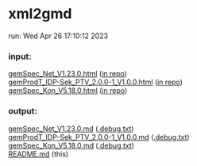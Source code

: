 # xml2gmd

run: Wed Apr 26 17:10:12 2023

### input:

[gemSpec_Net_V1.23.0.html](https://htmlpreview.github.io/?https://github.com/volkerdoerr/gmd/blob/main/input/gemSpec_Net_V1.23.0.html) ([in repo](https://github.com/volkerdoerr/gmd/blob/main/input/gemSpec_Net_V1.23.0.html))  
[gemProdT_IDP-Sek_PTV_2.0.0-1_V1.0.0.html](https://htmlpreview.github.io/?https://github.com/volkerdoerr/gmd/blob/main/input/gemProdT_IDP-Sek_PTV_2.0.0-1_V1.0.0.html) ([in repo](https://github.com/volkerdoerr/gmd/blob/main/input/gemProdT_IDP-Sek_PTV_2.0.0-1_V1.0.0.html))  
[gemSpec_Kon_V5.18.0.html](https://htmlpreview.github.io/?https://github.com/volkerdoerr/gmd/blob/main/input/gemSpec_Kon_V5.18.0.html) ([in repo](https://github.com/volkerdoerr/gmd/blob/main/input/gemSpec_Kon_V5.18.0.html))  

### output:

[gemSpec_Net_V1.23.0.md](https://github.com/volkerdoerr/gmd/blob/main/output/gemSpec_Net_V1.23.0.md) ([.debug.txt](https://github.com/volkerdoerr/gmd/blob/main/output/debug/gemSpec_Net_V1.23.0.debug.txt))  
[gemProdT_IDP-Sek_PTV_2.0.0-1_V1.0.0.md](https://github.com/volkerdoerr/gmd/blob/main/output/gemProdT_IDP-Sek_PTV_2.0.0-1_V1.0.0.md) ([.debug.txt](https://github.com/volkerdoerr/gmd/blob/main/output/debug/gemProdT_IDP-Sek_PTV_2.0.0-1_V1.0.0.debug.txt))  
[gemSpec_Kon_V5.18.0.md](https://github.com/volkerdoerr/gmd/blob/main/output/gemSpec_Kon_V5.18.0.md) ([.debug.txt](https://github.com/volkerdoerr/gmd/blob/main/output/debug/gemSpec_Kon_V5.18.0.debug.txt))  
[README.md](https://github.com/volkerdoerr/gmd/blob/main/README.md) (this)
